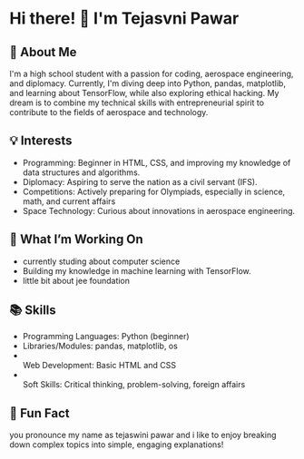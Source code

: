 <h1>Hi there! 👋 I'm Tejasvni Pawar</h1>
<h2>🌟 About Me</h2>
<p>I'm a high school student with a passion for coding, aerospace engineering, and diplomacy. Currently, I'm diving deep into Python, pandas, matplotlib, and learning about TensorFlow, while also exploring ethical hacking. My dream is to combine my technical skills with entrepreneurial spirit to contribute to the fields of aerospace and technology.</p>
<h2>💡 Interests</h2>
<ul>
  <li>Programming: Beginner in HTML, CSS, and improving my knowledge of data structures and algorithms.</li>
  <li>Diplomacy: Aspiring to serve the nation as a civil servant (IFS).</li>
  <li>Competitions: Actively preparing for Olympiads, especially in science, math, and current affairs</li>
  <li>Space Technology: Curious about innovations in aerospace engineering.</li>
</ul>
<h2>🎯 What I’m Working On</h2>
<ul>
  <li>currently studing about computer science</li>
  <li>Building my knowledge in machine learning with TensorFlow.</li>
  <li>little bit about jee foundation</li>
</ul>
<h2>📚 Skills</h2>
<ul>
  <li>Programming Languages: Python (beginner)</li>
<li>Libraries/Modules: pandas, matplotlib, os</li>
<li></li>Web Development: Basic HTML and CSS</li>
<li></li>Soft Skills: Critical thinking, problem-solving, foreign affairs</li>
</ul>
<h2>🌱 Fun Fact</h2>
<p>you pronounce my name as tejaswini pawar and i like to enjoy breaking down complex topics into simple, engaging explanations!</p>
